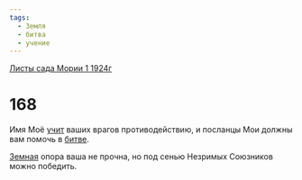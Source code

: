 ```yaml
---
tags:
  - Земля
  - битва
  - учение
---
```


[Листы сада Мории 1 1924г](/agni/1924)

# 168
Имя Моё [учит](/tag/#учение) ваших врагов противодействию, и посланцы Мои должны вам помочь в [битве](/tag/#битва).   

[Земная](/tag/#Земля) опора ваша не прочна, но под сенью Незримых Союзников можно победить.   

